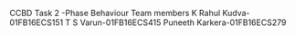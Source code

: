 CCBD Task 2 -Phase Behaviour
Team members 
K Rahul Kudva-01FB16ECS151
T S Varun-01FB16ECS415
Puneeth Karkera-01FB16ECS279